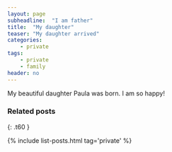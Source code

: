 ```yaml
---
layout: page
subheadline:  "I am father"
title:  "My daughter"
teaser: "My daughter arrived"
categories:
    - private
tags:
    - private
    - family
header: no
---
```


My beautiful daughter Paula was born. I am so happy!


### Related posts
{: .t60 }

{% include list-posts.html tag='private' %}
